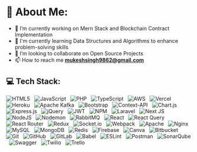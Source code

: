 
# 💫 About Me:
- 🔭 I’m currently working on Mern Stack and Blockchain Contract Implementation
- 🌱 I'm currently learning Data Structures and Algorithms to enhance problem-solving skills
- 👯 I’m looking to collaborate on Open Source Projects
- 📫 How to reach me **mukeshsingh9862@gmail.com**
&nbsp;
&nbsp;
## 💻 **Tech Stack:**
![HTML5](https://img.shields.io/badge/html5-%23E34F26.svg?style=for-the-badge&logo=html5&logoColor=white) &nbsp; ![JavaScript](https://img.shields.io/badge/javascript-%23323330.svg?style=for-the-badge&logo=javascript&logoColor=%23F7DF1E) &nbsp;  ![PHP](https://img.shields.io/badge/php-%23777BB4.svg?style=for-the-badge&logo=php&logoColor=white)  &nbsp; ![TypeScript](https://img.shields.io/badge/typescript-%23007ACC.svg?style=for-the-badge&logo=typescript&logoColor=white) &nbsp;  ![AWS](https://img.shields.io/badge/AWS-%23FF9900.svg?style=for-the-badge&logo=amazon-aws&logoColor=white)  &nbsp; ![Vercel](https://img.shields.io/badge/vercel-%23000000.svg?style=for-the-badge&logo=vercel&logoColor=white) &nbsp;  ![Heroku](https://img.shields.io/badge/heroku-%23430098.svg?style=for-the-badge&logo=heroku&logoColor=white)  &nbsp; ![Apache Kafka](https://img.shields.io/badge/Apache%20Kafka-000?style=for-the-badge&logo=apachekafka) &nbsp;  ![Bootstrap](https://img.shields.io/badge/bootstrap-%238511FA.svg?style=for-the-badge&logo=bootstrap&logoColor=white) &nbsp;  ![Context-API](https://img.shields.io/badge/Context--Api-000000?style=for-the-badge&logo=react)  &nbsp; ![Chart.js](https://img.shields.io/badge/chart.js-F5788D.svg?style=for-the-badge&logo=chart.js&logoColor=white) &nbsp;  ![Express.js](https://img.shields.io/badge/express.js-%23404d59.svg?style=for-the-badge&logo=express&logoColor=%2361DAFB) &nbsp;  ![jQuery](https://img.shields.io/badge/jquery-%230769AD.svg?style=for-the-badge&logo=jquery&logoColor=white) &nbsp;  ![JWT](https://img.shields.io/badge/JWT-black?style=for-the-badge&logo=JSON%20web%20tokens)  &nbsp; ![NPM](https://img.shields.io/badge/NPM-%23CB3837.svg?style=for-the-badge&logo=npm&logoColor=white) &nbsp;  ![Laravel](https://img.shields.io/badge/laravel-%23FF2D20.svg?style=for-the-badge&logo=laravel&logoColor=white) &nbsp;  ![Next JS](https://img.shields.io/badge/Next-black?style=for-the-badge&logo=next.js&logoColor=white) &nbsp;  ![NodeJS](https://img.shields.io/badge/node.js-6DA55F?style=for-the-badge&logo=node.js&logoColor=white) &nbsp;  ![Nodemon](https://img.shields.io/badge/NODEMON-%23323330.svg?style=for-the-badge&logo=nodemon&logoColor=%BBDEAD) &nbsp;  ![RabbitMQ](https://img.shields.io/badge/rabbitmq-FF6600?style=for-the-badge&logo=rabbitmq&logoColor=white) &nbsp;  ![React](https://img.shields.io/badge/react-%2320232a.svg?style=for-the-badge&logo=react&logoColor=%2361DAFB) &nbsp;  ![React Query](https://img.shields.io/badge/-React%20Query-FF4154?style=for-the-badge&logo=react%20query&logoColor=white) &nbsp;  ![React Router](https://img.shields.io/badge/React_Router-CA4245?style=for-the-badge&logo=react-router&logoColor=white) &nbsp;  ![Redux](https://img.shields.io/badge/redux-%23593d88.svg?style=for-the-badge&logo=redux&logoColor=white) &nbsp;  ![Socket.io](https://img.shields.io/badge/Socket.io-black?style=for-the-badge&logo=socket.io&badgeColor=010101) &nbsp;  ![Webpack](https://img.shields.io/badge/webpack-%238DD6F9.svg?style=for-the-badge&logo=webpack&logoColor=black) &nbsp;  ![Apache](https://img.shields.io/badge/apache-%23D42029.svg?style=for-the-badge&logo=apache&logoColor=white) &nbsp;  ![Nginx](https://img.shields.io/badge/nginx-%23009639.svg?style=for-the-badge&logo=nginx&logoColor=white) &nbsp;  ![MySQL](https://img.shields.io/badge/mysql-4479A1.svg?style=for-the-badge&logo=mysql&logoColor=white) &nbsp;  ![MongoDB](https://img.shields.io/badge/MongoDB-%234ea94b.svg?style=for-the-badge&logo=mongodb&logoColor=white) &nbsp;  ![Redis](https://img.shields.io/badge/redis-%23DD0031.svg?style=for-the-badge&logo=redis&logoColor=white) &nbsp;  ![Firebase](https://img.shields.io/badge/firebase-a08021?style=for-the-badge&logo=firebase&logoColor=ffcd34) &nbsp;  ![Canva](https://img.shields.io/badge/Canva-%2300C4CC.svg?style=for-the-badge&logo=Canva&logoColor=white) &nbsp;  ![Bitbucket](https://img.shields.io/badge/bitbucket-%230047B3.svg?style=for-the-badge&logo=bitbucket&logoColor=white) &nbsp;  ![Git](https://img.shields.io/badge/git-%23F05033.svg?style=for-the-badge&logo=git&logoColor=white)  &nbsp; ![GitHub](https://img.shields.io/badge/github-%23121011.svg?style=for-the-badge&logo=github&logoColor=white) &nbsp;  ![GitLab](https://img.shields.io/badge/gitlab-%23181717.svg?style=for-the-badge&logo=gitlab&logoColor=white) &nbsp;  ![Babel](https://img.shields.io/badge/Babel-F9DC3e?style=for-the-badge&logo=babel&logoColor=black) &nbsp;  ![ESLint](https://img.shields.io/badge/ESLint-4B3263?style=for-the-badge&logo=eslint&logoColor=white) &nbsp;  ![Postman](https://img.shields.io/badge/Postman-FF6C37?style=for-the-badge&logo=postman&logoColor=white) &nbsp;  ![SonarQube](https://img.shields.io/badge/SonarQube-black?style=for-the-badge&logo=sonarqube&logoColor=4E9BCD) &nbsp;  ![Swagger](https://img.shields.io/badge/-Swagger-%23Clojure?style=for-the-badge&logo=swagger&logoColor=white) &nbsp;  ![Twilio](https://img.shields.io/badge/Twilio-F22F46?style=for-the-badge&logo=Twilio&logoColor=white)  &nbsp; ![Trello](https://img.shields.io/badge/Trello-%23026AA7.svg?style=for-the-badge&logo=Trello&logoColor=white)
